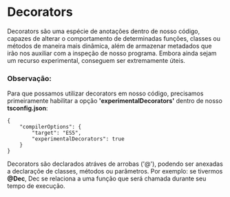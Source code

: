 # Decorators

Decorators são uma espécie de anotações dentro de nosso código, capazes de alterar o comportamento de determinadas funções, classes ou métodos de maneira mais dinâmica, além de armazenar metadados que irão nos auxiliar com a inspeção de nosso programa. Embora ainda sejam um recurso experimental, conseguem ser extremamente úteis.

### Observação:

Para que possamos utilizar decorators em nosso código, precisamos primeiramente habilitar a opção **'experimentalDecorators'** dentro de nosso **tsconfig.json**:

    {
        "compilerOptions": {
            "target": "ES5",
            "experimentalDecorators": true
        }
    }

Decorators são declarados atráves de arrobas ('@'), podendo ser anexadas a declaraçõe de classes, métodos ou parâmetros. Por exemplo: se tivermos **@Dec**, Dec se relaciona a uma função que será chamada durante seu tempo de execução.